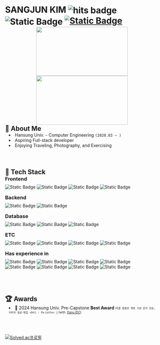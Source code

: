 
<h1 style="margin: 0; margin-right: 4px; text-decoration: none">
    SANGJUN KIM
    <img
        src="https://hits.seeyoufarm.com/api/count/incr/badge.svg?url=https%3A%2F%2Fgithub.com%2F6-keem%2F&count_bg=%23000000&title_bg=%23000000&icon=github.svg&icon_color=%23E7E7E7&title=hits&edge_flat=false"
        alt="hits badge"
        style="vertical-align: middle"
    />
    <img
        alt="Static Badge"
        src="https://img.shields.io/badge/github.io-FFFFFF?style=flat-square&logo=github&logoColor=black"
        style="vertical-align: middle"
    />
    <a
        href="mailto:6ukeem@gmail.com"
        style="display: inline-flex; align-items: center"
    >
        <img
            alt="Static Badge"
            src="https://img.shields.io/badge/gmail-EA4335?style=flat-square&logo=gmail&logoColor=white"
            style="vertical-align: middle"
        />
    </a>
</h1>
<div align="center">
    <img
        src="https://render.gitanimals.org/lines/6-keem?pet-id=654237549733731337"
        width="300"
        height="160"
    />
    <img
        src="https://render.gitanimals.org/lines/6-keem?pet-id=654197206896206880"
        width="300"
        height="160"
    />
</div>

<div>
    <h2 style="margin: 0; padding: 0; text-decoration: none">
        💭 About Me
    </h2>
    <ul style="list-style-position: inside; padding-left: 12px; margin: 0">
        <li>
            Hansung Univ. - Computer Engineering <code>(2020.03 ~ )</code>
        </li>
        <li>Aspiring Full-stack developer</li>
        <li>Enjoying Traveling, Photography, and Exercising</li>
    </ul>
</div>
<br /><br />

<div style="margin-top: 32px">
    <h2 style="margin: 0; padding: 0">🧰 Tech Stack</h2>
    <div style="margin-bottom: 16px">
        <h3 style="margin: 0 0 8px 0">Frontend</h3>
        <p style="margin: 0">
            <img
                alt="Static Badge"
                src="https://img.shields.io/badge/Flutter-02569B?style=flat&logo=Flutter&logoColor=white"
            />
            <img
                alt="Static Badge"
                src="https://img.shields.io/badge/React-61DAFB?style=flat&logo=react&logoColor=black"
            />
            <img
                alt="Static Badge"
                src="https://img.shields.io/badge/Next.js-000000?style=flat&logo=nextdotjs&logoColor=white"
            />
            <img
                alt="Static Badge"
                src="https://img.shields.io/badge/Redux-764ABC?style=flat&logo=redux&logoColor=white"
            />
        </p>
    </div>
    <div style="margin-bottom: 16px">
        <h3 style="margin: 0 0 8px 0">Backend</h3>
        <p style="margin: 0">
            <img
                alt="Static Badge"
                src="https://img.shields.io/badge/Spring Boot-6DB33F?style=flat&logo=springboot&logoColor=white"
            />
            <img
                alt="Static Badge"
                src="https://img.shields.io/badge/Spring Security-6DB33F?style=flat&logo=springsecurity&logoColor=white"
            />
        </p>
    </div>
    <div style="margin-bottom: 16px">
        <h3 style="margin: 0 0 8px 0">Database</h3>
        <p style="margin: 0">
            <img
                alt="Static Badge"
                src="https://img.shields.io/badge/mariadb-003545?style=flat&logo=mariadb&logoColor=white"
            />
            <img
                alt="Static Badge"
                src="https://img.shields.io/badge/Redis-FF4438?style=flat&logo=redis&logoColor=white"
            />
            <img
                alt="Static Badge"
                src="https://img.shields.io/badge/Firebase-DD2C00?style=flat&logo=firebase&logoColor=white"
            />
        </p>
    </div>
    <div style="margin-bottom: 16px">
        <h3 style="margin: 0 0 8px 0">ETC</h3>
        <p style="margin: 0">
            <img
                alt="Static Badge"
                src="https://img.shields.io/badge/Git-F05032?style=flat&logo=git&logoColor=white"
            />
            <img
                alt="Static Badge"
                src="https://img.shields.io/badge/Docker-2496ED?style=flat&logo=docker&logoColor=white"
            />
            <img
                alt="Static Badge"
                src="https://img.shields.io/badge/JIRA-0052CC?style=flat&logo=jira&logoColor=white"
            />
            <img
                alt="Static Badge"
                src="https://img.shields.io/badge/Confluence-172B4D?style=flat&logo=confluence&logoColor=white"
            />
        </p>
    </div>
    <div style="margin-bottom: 16px">
        <h3 style="margin: 0 0 8px 0">Has experience in</h3>
        <p style="margin: 0">
            <img
                alt="Static Badge"
                src="https://img.shields.io/badge/Django-092E20?style=flat&logo=django&logoColor=white"
            />
            <img
                alt="Static Badge"
                src="https://img.shields.io/badge/EXPRESS-000000?style=flat&logo=express&logoColor=white"
            />
            <img
                alt="Static Badge"
                src="https://img.shields.io/badge/Kotlin-7F52FF?style=flat&logo=kotlin&logoColor=white"
            />
            <img
                alt="Static Badge"
                src="https://img.shields.io/badge/C%2FC%2B%2B-00599C?style=flat&logo=cplusplus&logoColor=white"
            />
            <img
                alt="Static Badge"
                src="https://img.shields.io/badge/MYSQL-4479A1?style=flat&logo=mysql&logoColor=white"
            />
            <img
                alt="Static Badge"
                src="https://img.shields.io/badge/scikit learn-F7931E?style=flat&logo=Scikitlearn&logoColor=white"
            />
            <img
                alt="Static Badge"
                src="https://img.shields.io/badge/RaspberryPi-A22846?style=flat&logo=raspberrypi&logoColor=white"
            />
            <img
                alt="Static Badge"
                src="https://img.shields.io/badge/Arduino-00878F?style=flat&logo=arduino&logoColor=white"
            />
        </p>
    </div>
</div>
<br /><br />

<div style="margin-top: 32px">
    <h2 style="margin: 0; padding: 0">🏆 Awards</h2>
    <ul style="list-style-position: inside; padding-left: 12px; margin: 0">
        <li>
            🏅 2024 Hansung Univ. Pre-Capstone <strong>Best Award</strong>
            <sub>
                <sup><code>AI를 활용한 챗봇 기반 문자 전송, 이미지 생성·편집 서비스 : Pa·Letter 🎨</code>
                    <span style="display: inline-flex; align-items: center">
                        (with &nbsp;<a
                            href="https://www.daouidc.com/"
                            target="_blank"
                            >Daou IDC</a
                        >)</span
                    ></sup
                >
            </sub>
        </li>
    </ul>
</div>
<br /><br />

<div style="margin-top: 32px" >
<a href="https://solved.ac/keem">
    <img
        src="http://mazassumnida.wtf/api/v2/generate_badge?boj=keem"
        alt="Solved.ac프로필"
    />
</a>
</div>
